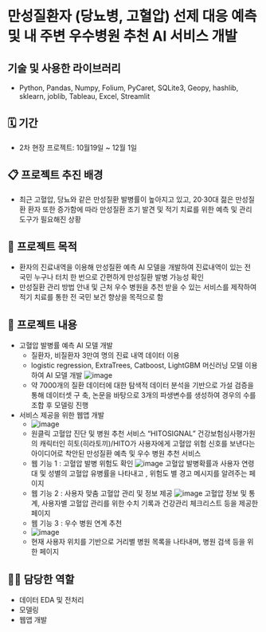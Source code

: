 # 만성질환자 (당뇨병, 고혈압) 선제 대응 예측 및 내 주변 우수병원 추천 AI 서비스 개발



## 기술 및 사용한 라이브러리

- Python, Pandas, Numpy, Folium, PyCaret, SQLite3, Geopy, hashlib, sklearn, joblib, Tableau, Excel, Streamlit

## 🗓️ 기간

- 2차 현장 프로젝트: 10월19일 ~ 12월 1일

## 📋 프로젝트 추진 배경

- 최근 고혈압, 당뇨와 같은 만성질환 발병률이 높아지고 있고, 20·30대 젊은 만성질환 환자 또한 증가함에 따라 만성질환 조기 발견 및 적기 치료를 위한 예측 및 관리 도구가 필요해진 상황

## 📝 프로젝트 목적

- 환자의 진료내역을 이용해 만성질환 예측 AI 모델을 개발하여 진료내역이 있는 전 국민 누구나 터치 한 번으로 간편하게 만성질환 발병 가능성 확인
- 만성질환 관리 방법 안내 및 근처 우수 병원을 추천 받을 수 있는 서비스를 제작하여 적기 치료를 통한 전 국민 보건 향상을 목적으로 함

## 📃 프로젝트 내용

- 고혈압 발병률 예측 AI 모델 개발
    - 질환자, 비질환자 3만여 명의 진료 내역 데이터 이용
    - logistic regression, ExtraTrees, Catboost, LightGBM 머신러닝 모델 이용하여 AI 모델 개발
      ![image](https://github.com/gapalyt/project4/assets/72669002/71d99e57-482f-44c5-a5c7-e2617bd16a09)
    - 약 7000개의 질환 데이터에 대한 탐색적 데이터 분석을 기반으로 가설 검증을 통해 데이터셋 구 
      축, 논문을 바탕으로 3개의 파생변수를 생성하여 경우의 수를 조합 후 모델링 진행
- 서비스 제공을 위한 웹앱 개발
    - ![image](https://github.com/gapalyt/project4/assets/72669002/7a37f612-53c6-4d1f-aeb3-df235c4ce356)
    - 원클릭 고혈압 진단 및 병원 추천 서비스 “HITOSIGNAL” 
      건강보험심사평가원의 캐릭터인 히토(히라토끼)/HITO가 사용자에게 고혈압 위험 신호를 보낸다는 
      아이디어로 착안된 만성질환 예측 및 우수 병원 추천 서비스
    - 웹 기능 1 : 고혈압 발병 위험도 확인
      ![image](https://github.com/gapalyt/project4/assets/72669002/c531d9f6-32ec-4629-96e1-5d4ec8e92667)
      고혈압 발병확률과 사용자 연령대 및 성별의 고혈압 유병률을 나타내고 , 위험도 별 경고 메시지를
      알려주는 페이지
    - 웹 기능 2 : 사용자 맞춤 고혈압 관리 및 정보 제공
      ![image](https://github.com/gapalyt/project4/assets/72669002/b53cd821-8220-426c-b620-5182a776b817)
      고혈압 정보 및 통계, 사용자별 고혈압 관리를 위한 수치 기록과 건강관리 체크리스트 등을
      제공한 페이지
    -  웹 기능 3 : 우수 병원 연계 추천
    - ![image](https://github.com/gapalyt/project4/assets/72669002/51bfe138-8da8-4bdb-b31e-1a81395ec984)
    - 현재 사용자 위치를 기반으로 거리별 병원 목록을 나타내며, 병원 검색 등을 위한 페이지

## 💁‍♀️ 담당한 역할

- 데이터 EDA 및 전처리
- 모델링
- 웹앱 개발
